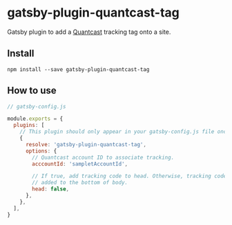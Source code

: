 # gatsby-plugin-quantcast-tag

Gatsby plugin to add a [Quantcast][quantcast] tracking tag onto a site.

## Install

`npm install --save gatsby-plugin-quantcast-tag`

## How to use

```js
// gatsby-config.js

module.exports = {
  plugins: [
    // This plugin should only appear in your gatsby-config.js file once.
    {
      resolve: 'gatsby-plugin-quantcast-tag',
      options: {
        // Quantcast account ID to associate tracking.
        acccountId: 'sampletAccountId',

        // If true, add tracking code to head. Otherwise, tracking code is
        // added to the bottom of body.
        head: false,
      },
    },
  ],
}
```

[quantcast]: https://www.quantcast.com/
